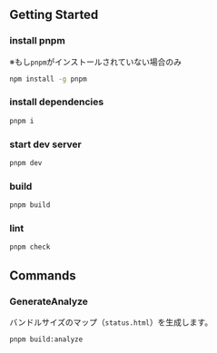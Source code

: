 ## Getting Started

### install pnpm

※もし`pnpm`がインストールされていない場合のみ

```zsh
npm install -g pnpm
```

### install dependencies

```zsh
pnpm i
```

### start dev server

```zsh
pnpm dev
```

### build

```zsh
pnpm build
```

### lint

```zsh
pnpm check
```

## Commands

### GenerateAnalyze

バンドルサイズのマップ（`status.html`）を生成します。

```zsh
pnpm build:analyze
```
